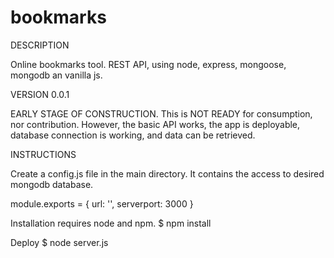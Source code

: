 # bookmarks

DESCRIPTION

Online bookmarks tool. REST API, using node, express, mongoose, mongodb an vanilla js. 


VERSION 0.0.1 

EARLY STAGE OF CONSTRUCTION. This is NOT READY for consumption, nor contribution. 
However, the basic API works, the app is deployable, database connection is working, and data can be retrieved.


INSTRUCTIONS

Create a config.js file in the main directory. It contains the access to desired mongodb database.

module.exports = {
    url: '<mongodb-access-url>',
    serverport: 3000 
}

Installation requires node and npm.
$ npm install

Deploy
$ node server.js